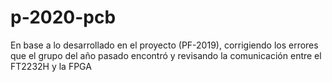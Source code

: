 # p-2020-pcb
En base a lo desarrollado en el proyecto (PF-2019), corrigiendo los errores que el grupo del año pasado encontró y revisando la comunicación entre el FT2232H y la FPGA
